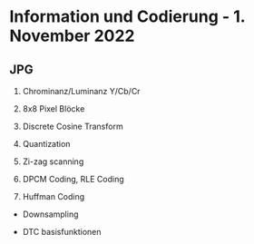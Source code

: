 # Information und Codierung - 1. November 2022

## JPG

1) Chrominanz/Luminanz Y/Cb/Cr

2) 8x8 Pixel Blöcke

3) Discrete Cosine Transform

4) Quantization

5) Zi-zag scanning

6) DPCM Coding, RLE Coding

7) Huffman Coding

- Downsampling

- DTC basisfunktionen
